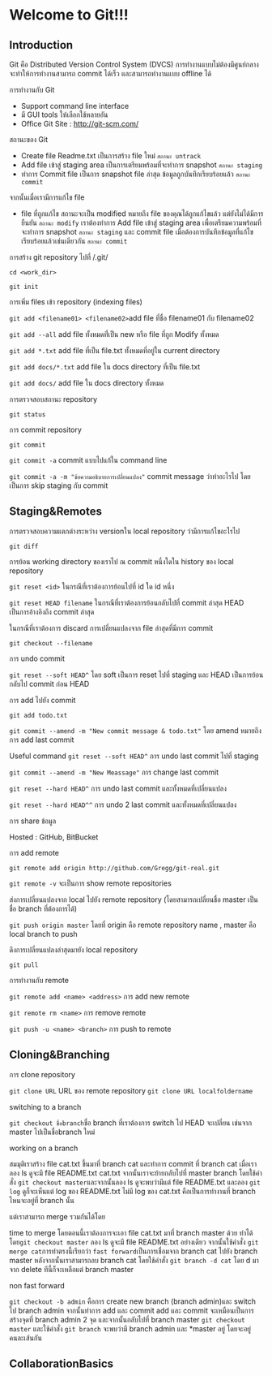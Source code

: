 Welcome to Git!!!
===================

## **Introduction**

Git คือ Distributed Version Control System (DVCS) การทำงานแบบไม่ต้องมีศูนย์กลาง จะทำให้การทำงานสามารถ commit ได้เร็ว และสามารถทำงานแบบ offline ได้

การทำงานกับ Git 
- Support command line interface
- มี GUI tools ให้เลือกใช้หลายอัน
- Office Git Site : http://git-scm.com/

สถานะของ Git
- Create file Readme.txt เป็นการสร้าง file ใหม่  `สถานะ untrack`
- Add file เข้าสู่ staging area เป็นการเตรียมพร้อมที่จะทำการ snapshot  `สถานะ staging`
- ทำการ Commit file เป็นการ snapshot file ล่าสุด ข้อมูลถูกบันทึกเรียบร้อยแล้ว  `สถานะ commit`

จากนั้นเมื่อเรามีการแก้ไข file 
- file ที่ถูกแก้ไข สถานะจะเป็น  modified หมายถึง file ของคุณได้ถูกแก้ไขแล้ว แต่ยังไม่ได้มีการยืนยัน `สถานะ modify`
เราต้องทำการ Add file เข้าสู่ staging area เพื่อเตรียมความพร้อมที่จะทำการ snapshot `สถานะ staging` และ commit file เมื่อต้องการบันทึกข้อมูลที่แก้ไขเรียบร้อยแล้วเช่นเดียวกัน `สถานะ commit`

การสร้าง git repository ไปที่ <workdir>/.git/

`cd <work_dir>`

`git init`

การเพิ่ม files เข้า repository (indexing files)

`git add <filename01> <filename02>`add file ที่ชื่อ filename01 กับ filename02

`git add --all` add file ทั้งหมดที่่เป็น new หรือ file ที่ถูก Modify ทั้งหมด

`git add *.txt` add file ที่เป็น file.txt ทั้งหมดที่อยู่ใน current directory

`git add docs/*.txt` add file ใน docs directory ที่เป็น file.txt

`git add docs/`  add file ใน docs directory ทั้งหมด

การตรวจสอบสถานะ repository

`git status`

การ commit repository

`git commit`

`git commit -a` commit แบบไปแก้ใน command line

`git commit -a -m "ข้อความอธิบายการเปลี่ยนแปลง"` commit message ว่าทำอะไรไป โดยเป็นการ skip staging กับ commit


## **Staging&Remotes**

การตรวจสอบความแตกต่างระหว่าง versionใน local repository ว่ามีการแก้ไขอะไรไป

`git diff` 

การย้อน working directory ของเราไป ณ commit หนี่งใดใน history ของ local repository

`git reset <id>` ในกรณีที่เราต้องการย้อนไปที่ id ใด id หนึ่ง

`git reset HEAD filename` ในกรณีที่เราต้องการย้อนกลับไปที่ commit ล่าสุด HEAD เป็นการอ้างอิงถึง commit ล่าสุด

ในกรณีที่เราต้องการ discard การเปลี่ยนแปลงจาก file ล่าสุดที่มีการ commit

`git checkout --filename`

การ undo commit

`git reset --soft HEAD^` โดย soft เป็นการ reset ไปที่ staging และ HEAD เป็นการย้อนกลับไป commit ก่อน HEAD

การ add ไปยัง commit

`git add todo.txt`

`git commit --amend -m "New commit message & todo.txt"` โดย amend หมายถึงการ add last commit

Useful command
`git reset --soft HEAD^`  การ undo last commit ไปที่ staging

`git commit --amend -m "New Meassage"` การ change last commit

`git reset --hard HEAD^` การ undo last commit และทั้งหมดที่เปลี่ยนแปลง

`git reset --hard HEAD^^` การ undo 2 last commit และทั้งหมดที่เปลี่ยนแปลง

การ share ข้อมูล

Hosted : GitHub, BitBucket

การ add remote

`git remote add origin http://github.com/Gregg/git-real.git` 

`git remote -v` จะเป็นการ show remote repositories

ส่งการเปลี่ยนแปลงจาก local ไปยัง remote repository (โดยสามารถเปลี่ยนชื่อ master เป็นชื่อ branch ที่ต้องการได้)

`git push origin master` โดยที่ origin คือ remote repository name , master คือ local branch to push

ดึงการเปลี่ยนแปลงล่าสุดมายัง local repository

`git pull`

การทำงานกับ remote

`git remote add <name> <address>` การ add new remote

`git remote rm <name>` การ remove remote

`git push -u <name> <branch>` การ push to remote

## **Cloning&Branching**

การ clone repository

`git clone URL` URL ของ remote repository
`git clone URL localfoldername`

switching to a branch

`git checkout ชื่อbranch`ชื่อ branch ที่เราต้องการ switch ไป HEAD จะเปลี่ยน เช่นจาก master ไปเป็นชื่อbranch ใหม่

working on a branch

  สมมุติเราสร้าง file cat.txt ขึ้นมาที่ branch cat และทำการ commit ที่ branch cat เมื่อเราลอง ls ดูจะมี file README.txt cat.txt
จากนั้นเราจะย้ายกลับไปที่ master branch โดยใช้คำสั่ง `git checkout master`และจากนั้นลอง ls ดูจะพบว่ามีแต่ file README.txt
และลอง `git log` ดูก็จะเห็นแต่ log ของ README.txt ไม่มี log ของ cat.txt คือเป็นการทำงานที่ branch ไหนจะอยู่ที่ branch นั้น

แต่เราสามารถ merge รวมกันได้โดย

time to merge
โดยตอนนี้เราต้องการจะเอา file cat.txt มาที่ branch master ด้วย
ทำได้โดย`git checkout master` ลอง ls ดูจะมี file README.txt อย่างเดียว
จากนั้นใช้คำสั่ง `git merge cat`การทำตรงนี้เรียกว่า `fast forward`เป็นการเชื่อมจาก branch cat ไปยัง branch master
หลังจากนั้นเราสามารถลบ branch cat โดยใช้คำสั่ง `git branch -d cat` โดย d มาจาก delete ทีนี้ก็จะเหลือแต่ branch master

non fast forward 

`git checkout -b admin` คือการ create new branch (branch admin)และ switch ไป branch admin
จากนั้นทำการ add และ commit add และ commit จะเหมือนเป็นการสร้างจุดที่ branch admin 2 จุด
และจากนั้นกลับไปที่ branch master `git checkout master` และใช้คำสั่ง `git branch` จะพบว่ามี 
branch admin และ *master อยู่  โดยจะอยู่คนละเส้นกัน

## **CollaborationBasics**

